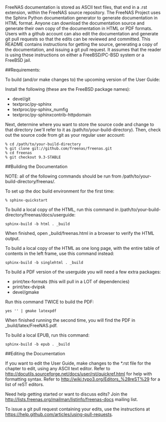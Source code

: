 FreeNAS documentation is stored as ASCII text files, that end in a .rst extension, within the FreeNAS source repository. The FreeNAS Project uses the
Sphinx Python documentation generator to generate documentation in HTML format. Anyone can download the documentation source and generate their own copy of
the documentation in HTML or PDF formats. Users with a github account can also edit the documentation and generate git pull requests so that the edits can be
reviewed and committed. This README contains instructions for getting the source, generating a copy of the documentation, and issuing a git pull request. It
assumes that the reader is using these instructions on either a FreeBSD/PC-BSD system or a FreeBSD jail.

##Requirements:

To build (and/or make changes to) the upcoming version of the User Guide:

Install the following (these are the FreeBSD package names):

- devel/git
- textproc/py-sphinx
- textproc/py-sphinx_numfig
- textproc/py-sphinxcontrib-httpdomain

Next, determine where you want to store the source code and change to that directory (we'll refer to it as /path/to/your-build-directory). Then, check out the
source code from git as your regular user account:

```
% cd /path/to/your-build-directory
% git clone git://github.com/freenas/freenas.git
% cd freenas
% git checkout 9.3-STABLE

```

##Building the Documentation

NOTE: all of the following commands should be run from /path/to/your-build-directory/freenas/.

To set up the doc build environment for the first time:

```
% sphinx-quickstart 
```

To build a local copy of the HTML, run this command in /path/to/your-build-directory/freenas/docs/userguide:

```
sphinx-build -b html . _build
```
When finished, open _build/freenas.html in a browser to verify the HTML output.

To build a local copy of the HTML as one long page, with the entire table of contents in the left frame, use this command instead:

```
sphinx-build -b singlehtml . _build
```

To build a PDF version of the userguide you will need a few extra packages:

- print/tex-formats (this will pull in a LOT of dependencies)
- print/tex-dvipsk
- devel/gmake

Run this command TWICE to build the PDF:
```
yes '' | gmake latexpdf
```
When finished running the second time, you will find the PDF in _build/latex/FreeNAS.pdf.

To build a local EPUB, run this command:

```
sphinx-build -b epub . _build
```

##Editing the Documentation

If you want to edit the User Guide, make changes to the *.rst file for the chapter to edit, using any ASCII text editor.
Refer to http://docutils.sourceforge.net/docs/user/rst/quickref.html for help with formatting syntax.
Refer to http://wiki.typo3.org/Editors_%28reST%29 for a list of reST editors.

Need help getting started or want to discuss edits? Join the http://lists.freenas.org/mailman/listinfo/freenas-docs mailing list.

To issue a git pull request containing your edits, use the instructions at https://help.github.com/articles/using-pull-requests.
